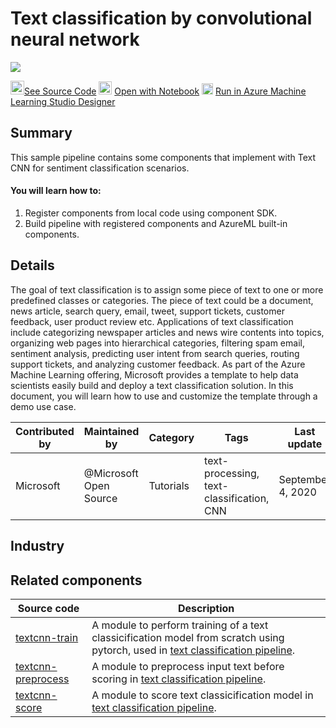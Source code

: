 # Text classification by convolutional neural network
![](https://contentmamluswest001.blob.core.windows.net/content/14b2744cf8d6418c87ffddc3f3127242/9502630827244d60a1214f250e3bbca7/f43e79f47d8a4219bf8613d271ea2c45/image?18739520845379465)

<img src="https://maxcdn.icons8.com/Share/icon/p1em/Logos/github1600.png" width=22px>[See Source Code]()
<img width=21px src="https://upload.wikimedia.org/wikipedia/commons/thumb/3/38/Jupyter_logo.svg/1200px-Jupyter_logo.svg.png"> [Open with Notebook]()
<img src="https://ms-toolsai.gallerycdn.vsassets.io/extensions/ms-toolsai/vscode-ai/0.5.1/1556575437282/Microsoft.VisualStudio.Services.Icons.Default" width=18px> [Run in Azure Machine Learning Studio Designer]()
## Summary
This sample pipeline contains some components that implement with Text CNN for sentiment classification scenarios.

#### You will learn how to:

1. Register components from local code using component SDK.
2. Build pipeline with registered components and AzureML built-in components.

## Details

The goal of text classification is to assign some piece of text to one or more predefined classes or categories. The piece of text could be a document, news article, search query, email, tweet, support tickets, customer feedback, user product review etc. Applications of text classification include categorizing newspaper articles and news wire contents into topics, organizing web pages into hierarchical categories, filtering spam email, sentiment analysis, predicting user intent from search queries, routing support tickets, and analyzing customer feedback. As part of the Azure Machine Learning offering, Microsoft provides a template to help data scientists easily build and deploy a text classification solution. In this document, you will learn how to use and customize the template through a demo use case.

| Contributed by | Maintained by | Category | Tags | Last update | 
|---|---|---|---|---|
| Microsoft | @Microsoft Open Source | Tutorials |text-processing, text-classification, CNN| September 4, 2020 |

## Industry

### 

## Related components
| Source code               | Description                                                  |
| --- |--- |
| [textcnn-train](textcnn-train) | A module to perform training of a text classicification model from scratch using pytorch, used in [text classification pipeline](../text-classification.ipynb). |
| [textcnn-preprocess](textcnn-preprocess) | A module to preprocess input text before scoring in [text classification pipeline](https://github.com/tichx/azureml-pipeline-components-gallery/blob/master/Pipelines/textcnn-pipeline/text-classification.ipynb). |
| [textcnn-score](textcnn-score) | A module to score text classicification model in [text classification pipeline](#). |
